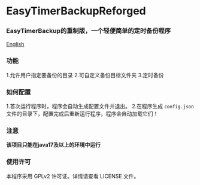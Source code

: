 # EasyTimerBackupReforged

### EasyTimerBackup的重制版，一个轻便简单的定时备份程序

[English](https://github.com/SleepingCui/EasiTimerBackupReforged/blob/master/README.md)

### 功能

  1.允许用户指定要备份的目录
  2.可自定义备份目标文件夹
  3.定时备份

### 如何配置

  1.首次运行程序时，程序会自动生成配置文件并退出。
  2.在程序生成 `config.json` 文件的目录下，配置完成后重新运行程序，程序会自动加载它们！

### 注意

  **该项目只能在java17及以上的环境中运行**

### 使用许可

本程序采用 GPLv2 许可证。详情请查看 LICENSE 文件。

